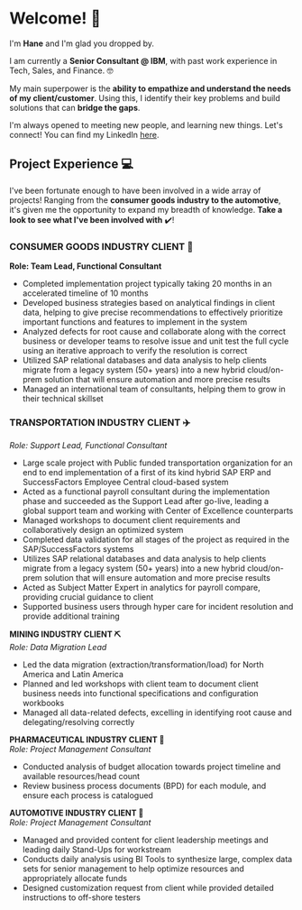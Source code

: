 # Welcome! 👋

I'm **Hane** and I'm glad you dropped by.<br>

I am currently a **Senior Consultant @ IBM**, with past work experience in Tech, Sales, and Finance. 🤓<BR>

My main superpower is the **ability to empathize and understand the needs of my client/customer**. Using this, I identify their key problems and build solutions that can **bridge the gaps**.

I'm always opened to meeting new people, and learning new things. Let's connect!
You can find my LinkedIn [here](https://www.linkedin.com/in/hanejun/).

## Project Experience 💻

I've been fortunate enough to have been involved in a wide array of projects! Ranging from the **consumer goods industry to the automotive**, it's given me the opportunity to expand my breadth of knowledge. **Take a look to see what I've been involved with** ✔️!

### CONSUMER GOODS INDUSTRY CLIENT 🍔 ###
**Role: Team Lead, Functional Consultant**

- Completed implementation project typically taking 20 months in an accelerated timeline of 10 months
- Developed business strategies based on analytical findings in client data, helping to give precise recommendations to effectively prioritize important functions and features to implement in the system
- Analyzed defects for root cause and collaborate along with the correct business or developer teams to resolve issue and unit test the full cycle using an iterative approach to verify the resolution is correct
- Utilized SAP relational databases and data analysis to help clients migrate from a legacy system (50+ years) into a new hybrid cloud/on-prem solution that will ensure automation and more precise results
- Managed an international team of consultants, helping them to grow in their technical skillset

### TRANSPORTATION INDUSTRY CLIENT ✈️ ###
_Role: Support Lead, Functional Consultant_

- Large scale project with Public funded transportation organization for an end to end implementation of a first of its kind hybrid SAP ERP and SuccessFactors Employee Central cloud-based system
- Acted as a functional payroll consultant during the implementation phase and succeeded as the Support Lead after go-live, leading a global support team and working with Center of Excellence counterparts
- Managed workshops to document client requirements and collaboratively design an optimized system
- Completed data validation for all stages of the project as required in the SAP/SuccessFactors systems
- Utilizes SAP relational databases and data analysis to help clients migrate from a legacy system (50+ years) into a new hybrid cloud/on-prem solution that will ensure automation and more precise results
- Acted as Subject Matter Expert in analytics for payroll compare, providing crucial guidance to client
- Supported business users through hyper care for incident resolution and provide additional training

**MINING INDUSTRY CLIENT ⛏️**<BR>
_Role: Data Migration Lead_

- Led the data migration (extraction/transformation/load) for North America and Latin America
- Planned and led workshops with client team to document client business needs into functional specifications and configuration workbooks
- Managed all data-related defects, excelling in identifying root cause and delegating/resolving correctly

**PHARMACEUTICAL INDUSTRY CLIENT 💊**<BR>
_Role: Project Management Consultant_

- Conducted analysis of budget allocation towards project timeline and available resources/head count
- Review business process documents (BPD) for each module, and ensure each process is catalogued

**AUTOMOTIVE INDUSTRY CLIENT 🚗**<BR>
_Role: Project Management Consultant_

- Managed and provided content for client leadership meetings and leading daily Stand-Ups for workstream
- Conducts daily analysis using BI Tools to synthesize large, complex data sets for senior management to help optimize resources and appropriately allocate funds
- Designed customization request from client while provided detailed instructions to off-shore testers
